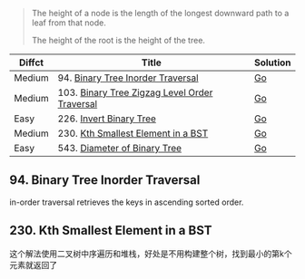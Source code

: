 > The height of a node is the length of the longest downward path to a leaf from that node. 
> 
> The height of the root is the height of the tree.

| Diffct   | Title                                      | Solution                           |
| -------- | ------------------------------------------ | ---------------------------------- |
| Medium   | 94. [Binary Tree Inorder Traversal][binary-tree-inorder-traversal]              | [Go](inorder_travesal.go)             |
| Medium   | 103. [Binary Tree Zigzag Level Order Traversal][zigzag-level-order-traversal]   | [Go](binary_tree_zigzag_travelsal.go) |
| Easy     | 226. [Invert Binary Tree](https://leetcode.com/problems/invert-binary-tree/)    | [Go](invert_binary_tree.go)           |
| Medium   | 230. [Kth Smallest Element in a BST](https://leetcode.com/problems/kth-smallest-element-in-a-bst/)    | [Go](kth_smallest_element_in_a_bst.go)           |
| Easy     | 543. [Diameter of Binary Tree][diameter-of-binary-tree]                         | [Go](diameter_of_binary_tree.go)      |

[binary-tree-inorder-traversal]: https://leetcode.com/problems/binary-tree-inorder-traversal/
[zigzag-level-order-traversal]: https://leetcode.com/problems/binary-tree-zigzag-level-order-traversal/
[diameter-of-binary-tree]: https://leetcode.com/problems/diameter-of-binary-tree/

## 94. Binary Tree Inorder Traversal
in-order traversal retrieves the keys in ascending sorted order.

## 230. Kth Smallest Element in a BST
这个解法使用二叉树中序遍历和堆栈，好处是不用构建整个树，找到最小的第k个元素就返回了